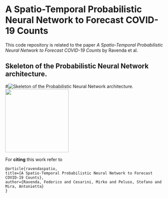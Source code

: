 # A Spatio-Temporal Probabilistic Neural Network to Forecast COVID-19 Counts

This code repository is related to the paper *A Spatio-Temporal Probabilistic Neural Network to Forecast COVID-19 Counts* by Ravenda et al.

## Skeleton of the Probabilistic Neural Network architecture.
#![Skeleton of the Probabilistic Neural Network architecture.](https://github.com/Fede-stack/Probabilistic-COVID19/blob/main/images/PNN.png)
<img src="[https://example.com/path/to/image.jpg](https://github.com/Fede-stack/Probabilistic-COVID19/blob/main/images/PNN.png)" width="200">


For **citing** this work refer to

```
@article{ravendaspatio,
title={A Spatio-Temporal Probabilistic Neural Network to Forecast COVID-19 Counts},
author={Ravenda, Federico and Cesarini, Mirko and Peluso, Stefano and Mira, Antonietta}
}
```
